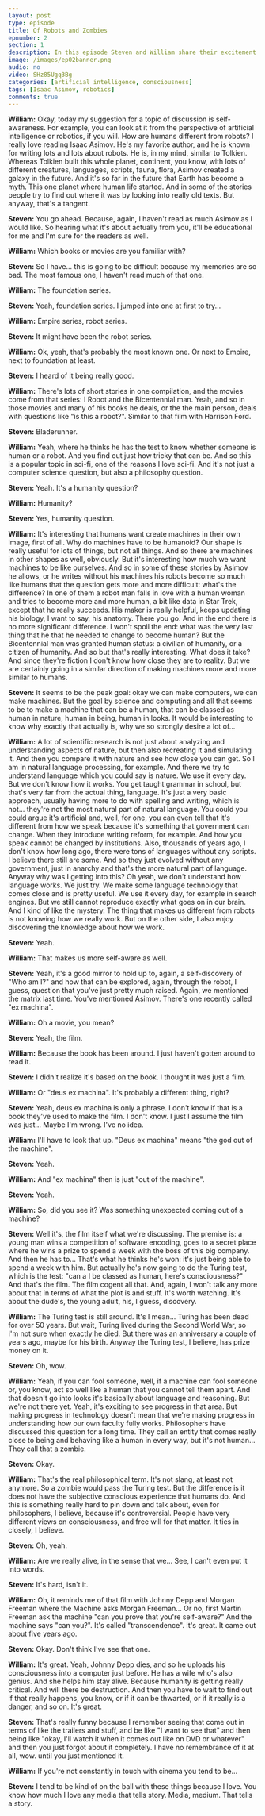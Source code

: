 ```yaml
---
layout: post
type: episode
title: Of Robots and Zombies
epnumber: 2
section: 1
description: In this episode Steven and William share their excitement for science-fiction as it pertains to self-awareness, free will and the difference between man and machine, if there is any. Will there ever be conscious
image: /images/ep02banner.png
audio: no
video: SHz85Ugq3Bg
categories: [artificial intelligence, consciousness]
tags: [Isaac Asimov, robotics]
comments: true
---
```


<p><b>William:</b> Okay, today my suggestion for a
topic of discussion is self-awareness.
For example, you can look at it from the
perspective of artificial intelligence
or robotics, if you will. How are humans
different from robots? I really love
reading Isaac Asimov.
He's my favorite author, and he is known
for writing lots and lots about robots.
He is, in my mind,
similar to Tolkien. Whereas Tolkien built
this whole planet, continent, you know,
with
lots of different creatures, languages,
scripts, fauna, flora, Asimov created a
galaxy in the future. And it's so far in
the future that Earth has become a myth.
This one planet where human life
started. And in some of the stories
people try to find out where it was by
looking into really old texts. But anyway,
that's a tangent.
</p>

<div class="insertable" id="Isaac Asimov.jpg"></div>

<p><b>Steven:</b> You go ahead. Because, again, I
haven't read as much Asimov as I
would like. So hearing what it's about
actually from you, it'll be
educational for me and I'm sure for the
readers as well.
</p>

<p><b>William:</b> Which books or
movies are you familiar with?
</p>

<p><b>Steven:</b> So I have... this is going to be difficult because my memories are so bad.
The most famous one, I
haven't read much of that one.
</p>

<p><b>William:</b> The foundation series.
</p>

<p><b>Steven:</b> Yeah, foundation series.
I jumped into one at first to try...
</p>

<p><b>William:</b> Empire series, robot series.
</p>

<p><b>Steven:</b> It might
have been the robot series.
</p>

<p><b>William:</b> Ok, yeah, that's probably the most known one.
Or
next to Empire, next to foundation at
least.
</p>

<p><b>Steven:</b> I heard of it being really good.
</p>

<p><b>William:</b> There's lots of short stories in one
compilation, and the movies come from
that series: I Robot and the Bicentennial
man. Yeah, and so in those movies and many
of his books he deals, or the the main
person, deals with questions like "is this
a robot?". Similar to that film with
Harrison Ford.
</p>

<p><b>Steven:</b> Bladerunner.
</p>

<div class="insertable" id="Blade Runner.jpg"></div>

<p><b>William:</b> Yeah, where he thinks
he has the test to know whether someone
is human or a robot. And you find out
just how tricky that can be. And so this
is a popular topic in sci-fi, one of
the reasons I love sci-fi.
And it's not just a computer science
question, but also a philosophy question.
</p>

<p><b>Steven:</b> Yeah. It's a humanity question?
</p>

<p><b>William:</b> Humanity?
</p>

<p><b>Steven:</b> Yes, humanity question.
</p>

<p><b>William:</b> It's interesting that humans
want create machines in their own image,
first of all. Why do machines have to be
humanoid? Our shape is really useful
for lots of things, but not all things.
And so there are machines in other
shapes as well, obviously. But it's
interesting how much we want machines to
be like ourselves. And so in some of
these stories by Asimov he allows, or
he writes without his machines his
robots become so much like humans that
the question gets more and more difficult: what's
the difference? In one of them a
robot man falls in love with a human
woman and tries to become more and more
human, a bit like data in Star Trek,
except that he really succeeds. His maker
is really helpful, keeps updating his
biology, I want to say, his anatomy. There
you go. And in the end there is no
more significant difference. I won't
spoil the end: what was the very last thing that
he that he needed to change to become
human? But the Bicentennial man was
granted human status: a civilian of
humanity, or a citizen of humanity. And so
but that's really interesting. What does
it take? And since they're fiction I
don't know how close they are to reality.
But we are certainly going in a similar
direction of making machines more and
more similar to humans.
</p>

<p><b>Steven:</b> It seems to be
the peak goal: okay we can make
computers, we can make machines. But the
goal by science and computing and all
that seems to be to make a machine that
can be a human, that can be classed as
human in nature, human in being, human
in looks.
It would be interesting to know why
exactly that actually is, why we so
strongly desire a lot of...
</p>

<p><b>William:</b> A lot of
scientific research is not just about
analyzing and understanding aspects of
nature, but then also recreating it
and simulating it. And then you compare
it with nature and see how close you can
get. So I am in natural language
processing, for example. And there we try
to understand language which you could
say is nature. We use it every day. But
we don't know how it works. You get
taught grammar in school, but that's very
far from the actual thing, language. It's
just a very basic approach, usually
having more to do with spelling and
writing, which is not... they're not the
most natural part of natural language.
You could you could argue it's
artificial and, well, for one, you can even
tell that it's different from how we
speak because it's something that
government can change. When
they introduce writing reform, for
example. And how you speak cannot be
changed by institutions. Also, thousands
of years ago, I don't know how long ago,
there were tons of languages without any
scripts. I believe there still are some.
And so they just evolved without any
government, just in anarchy and that's
the more natural part of language. Anyway
why was I getting into this? Oh yeah, we
don't understand how language works. We
just try. We make some language
technology that comes close and is
pretty useful. We use it every day, for
example in search engines.
But we still cannot reproduce exactly what
goes on in our brain. And I kind of like
the mystery. The thing that makes us
different from robots is not knowing how
we really work. But on the other side, I
also enjoy discovering the knowledge
about how we work.
</p>

<p><b>Steven:</b> Yeah.
</p>

<p><b>William:</b> That makes us more self-aware as
well.
</p>

<p><b>Steven:</b> Yeah, it's a good mirror to hold
up to, again, a self-discovery of "Who am I?"
and how that can be explored, again,
through the robot,
I guess, question that you've just pretty much
raised. Again, we mentioned the matrix last
time. You've mentioned Asimov. There's one
recently called "ex machina".
</p>

<p><b>William:</b> Oh a movie, you
mean?
</p>

<p><b>Steven:</b> Yeah, the film.
</p>

<p><b>William:</b> Because the book has
been around. I just haven't gotten around
to read it.
</p>

<p><b>Steven:</b> I didn't realize it's
based on the book. I thought it was just
a film.
</p>

<p><b>William:</b> Or "deus ex machina".
It's probably a different thing, right?
</p>

<p><b>Steven:</b> Yeah, deus ex machina is only a phrase. I
don't know if that is a book they've used to make the film. I
don't know. I just I assume the film was
just... Maybe I'm wrong. I've no idea.
</p>

<p><b>William:</b> I'll have to look that up.
"Deus ex machina" means "the god out of the
machine".
</p>

<p><b>Steven:</b> Yeah.
</p>

<p><b>William:</b> And "ex machina" then is just
"out of the machine".
</p>

<p><b>Steven:</b> Yeah.
</p>

<p><b>William:</b> So, did
you see it? Was something unexpected
coming out of a machine?
</p>

<p><b>Steven:</b> Well it's,
the film itself what we're
discussing. The premise is: a young man
wins a competition of software encoding,
goes to a secret place where he wins a
prize to spend a week with the boss of
this big company. And then he has to...
That's what he thinks he's won: it's just
being able to spend a week with him. But
actually he's now
going to do the Turing test, which is
the test: "can a I be classed
as human, here's consciousness?" And
that's the film. The film cogent all that.
And, again, I won't talk any more about that
in terms of what the plot is and stuff.
It's worth watching. It's about the
dude's, the young adult,
his, I guess, discovery.
</p>

<div class="insertable" id="Alan Turing.jpg"></div>

<p><b>William:</b> The Turing test is still around. It's I
mean... Turing has been dead for over 50
years. But wait, Turing lived during
the Second World War, so I'm not sure when
exactly he died. But there was an
anniversary a couple of years ago, maybe
for his birth. Anyway
the Turing test, I believe, has prize
money on it.
</p>

<p><b>Steven:</b> Oh, wow.
</p>

<p><b>William:</b> Yeah, if you can fool
someone, well, if a machine can fool
someone or, you know, act so well like a
human that you cannot tell them apart.
And that doesn't go into looks it's
basically about language and reasoning.
But we're not there yet.
Yeah, it's exciting to see progress in that
area. But making progress
in technology doesn't mean that we're
making progress in understanding how our
own faculty fully works. Philosophers
have discussed this question for a long
time. They call an entity that comes
really close to being and behaving like
a human in every way, but it's not human...
They call that a zombie.
</p>

<p><b>Steven:</b> Okay.
</p>

<p><b>William:</b> That's the
real philosophical term. It's not slang,
at least not anymore. So a zombie
would pass the Turing test. But the
difference is it does not have the
subjective conscious experience that
humans do. And this is something really
hard to pin down and talk about, even for
philosophers, I believe, because it's
controversial. People have very different
views on consciousness, and free will for
that matter. It ties in closely, I believe.
</p>

<p><b>Steven:</b> Oh, yeah.
</p>

<p><b>William:</b> Are we really alive, in the sense that we...
See, I can't even put it into words.
</p>

<p><b>Steven:</b> It's
hard, isn't it.
</p>

<p><b>William:</b> Oh, it reminds me of that film
with Johnny Depp and Morgan Freeman
where the Machine asks Morgan Freeman... Or
no, first Martin Freeman ask the machine
"can you prove that you're self-aware?" And
the machine says "can you?". It's called
"transcendence". It's great. It
came out about five years ago.
</p>

<p><b>Steven:</b> Okay. Don't think I've
see that one.
</p>

<p><b>William:</b> It's great.
Yeah, Johnny Depp dies, and so he uploads
his consciousness into a computer just
before. He has a wife who's also genius.
And she helps him
stay alive. Because humanity is getting
really critical. And will there be
destruction. And then you have to wait
to find out if that really happens,
you know, or if it can be thwarted, or if it
really is a danger, and so on. It's great.
</p>

<p><b>Steven:</b> That's really funny because I remember
seeing that come out in terms of like
the trailers and stuff, and be like "I
want to see that" and then being like
"okay, I'll watch it when it comes out
like on DVD or whatever" and then you just
forgot about it completely. I have no
remembrance of it at all, wow.
until you just mentioned it.
</p>

<p><b>William:</b> If
you're not constantly in touch with
cinema you tend to be...
</p>

<p><b>Steven:</b> I tend to be kind
of on the ball with these things because
I love. You know how much I love
any media that tells story. Media,
medium. That tells a story.